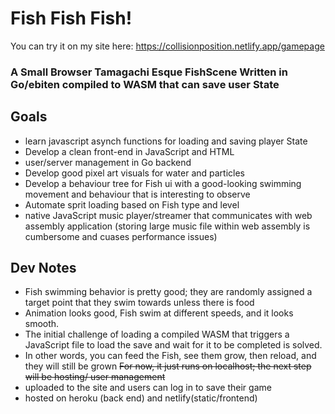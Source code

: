 # Fish Fish Fish!

You can try it on my site here: https://collisionposition.netlify.app/gamepage

### A Small Browser Tamagachi Esque FishScene Written in Go/ebiten compiled to WASM that can save user State 
## Goals 
- learn javascript asynch functions for loading and saving player State
- Develop a clean front-end in JavaScript and HTML
- user/server management in Go backend
- Develop good pixel art visuals for water and particles
- Develop a behaviour tree for Fish ui with a good-looking swimming movement and behaviour that is interesting to observe 
- Automate sprit loading based on Fish type and level
- native JavaScript music player/streamer that communicates with web assembly application (storing large music file within web assembly is cumbersome and cuases performance issues)

## Dev Notes
- Fish swimming behavior is pretty good; they are randomly assigned a target point that they swim towards unless there is food
- Animation looks good, Fish swim at different speeds, and it looks smooth. 
- The initial challenge of loading a compiled WASM that triggers a JavaScript file to load the save and wait for it to be completed is solved.
- In other words, you can feed the Fish, see them grow, then reload, and they will still be grown 
~~For now, it just runs on localhost; the next step will be hosting/ user management~~
- uploaded to the site and users can log in to save their game
- hosted on heroku (back end) and netlify(static/frontend)
